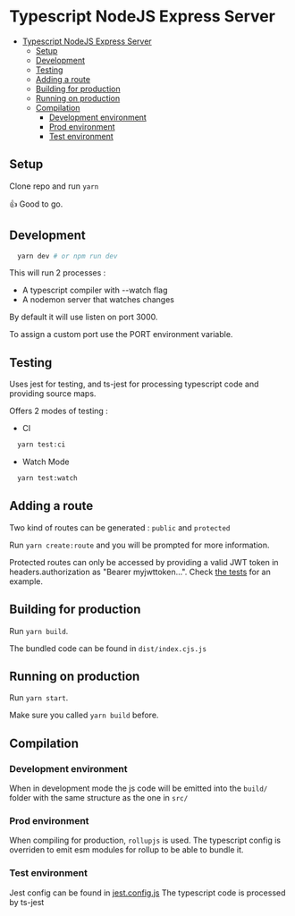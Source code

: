 # Typescript NodeJS Express Server

- [Typescript NodeJS Express Server](#typescript-nodejs-express-server)
  - [Setup](#setup)
  - [Development](#development)
  - [Testing](#testing)
  - [Adding a route](#adding-a-route)
  - [Building for production](#building-for-production)
  - [Running on production](#running-on-production)
  - [Compilation](#compilation)
    - [Development environment](#development-environment)
    - [Prod environment](#prod-environment)
    - [Test environment](#test-environment)

## Setup

Clone repo and run `yarn`

👍 Good to go.

## Development

```sh
  yarn dev # or npm run dev
```

This will run 2 processes :

- A typescript compiler with --watch flag
- A nodemon server that watches changes

By default it will use listen on port 3000.

To assign a custom port use the PORT environment variable.

## Testing

Uses jest for testing, and ts-jest for processing typescript code and providing source maps.

Offers 2 modes of testing :

- CI

```sh
  yarn test:ci
```

- Watch Mode

```sh
  yarn test:watch
```

## Adding a route

Two kind of routes can be generated : `public` and `protected`

Run `yarn create:route` and you will be prompted for more information.

Protected routes can only be accessed by providing a valid JWT token in headers.authorization as "Bearer myjwttoken...".
Check [the tests](./src/__tests__) for an example.

## Building for production

Run `yarn build`.

The bundled code can be found in `dist/index.cjs.js`

## Running on production

Run `yarn start`.

Make sure you called `yarn build` before.

## Compilation

### Development environment

When in development mode the js code will be emitted into the `build/` folder with the same structure as the one in `src/`

### Prod environment

When compiling for production, `rollupjs` is used. The typescript config is overriden to emit esm modules for rollup to be able to bundle it.

### Test environment

Jest config can be found in [jest.config.js](./jest.config.js)
The typescript code is processed by ts-jest
